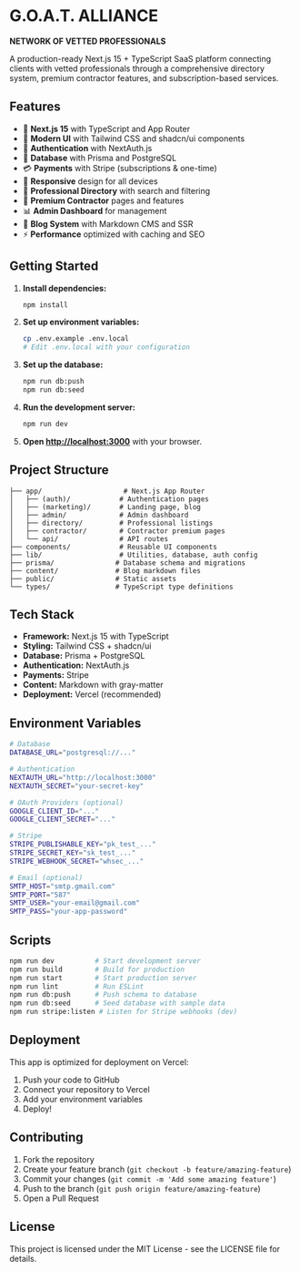 # G.O.A.T. ALLIANCE

**NETWORK OF VETTED PROFESSIONALS**

A production-ready Next.js 15 + TypeScript SaaS platform connecting clients with vetted professionals through a comprehensive directory system, premium contractor features, and subscription-based services.

## Features

- 🚀 **Next.js 15** with TypeScript and App Router
- 🎨 **Modern UI** with Tailwind CSS and shadcn/ui components
- 🔐 **Authentication** with NextAuth.js
- 💾 **Database** with Prisma and PostgreSQL
- 💳 **Payments** with Stripe (subscriptions & one-time)
- 📱 **Responsive** design for all devices
- 🏢 **Professional Directory** with search and filtering
- 👑 **Premium Contractor** pages and features
- 📊 **Admin Dashboard** for management
- 📝 **Blog System** with Markdown CMS and SSR
- ⚡ **Performance** optimized with caching and SEO

## Getting Started

1. **Install dependencies:**
   ```bash
   npm install
   ```

2. **Set up environment variables:**
   ```bash
   cp .env.example .env.local
   # Edit .env.local with your configuration
   ```

3. **Set up the database:**
   ```bash
   npm run db:push
   npm run db:seed
   ```

4. **Run the development server:**
   ```bash
   npm run dev
   ```

5. **Open [http://localhost:3000](http://localhost:3000)** with your browser.

## Project Structure

```
├── app/                    # Next.js App Router
│   ├── (auth)/            # Authentication pages
│   ├── (marketing)/       # Landing page, blog
│   ├── admin/             # Admin dashboard
│   ├── directory/         # Professional listings
│   ├── contractor/        # Contractor premium pages
│   └── api/               # API routes
├── components/            # Reusable UI components
├── lib/                   # Utilities, database, auth config
├── prisma/               # Database schema and migrations
├── content/              # Blog markdown files
├── public/               # Static assets
└── types/                # TypeScript type definitions
```

## Tech Stack

- **Framework:** Next.js 15 with TypeScript
- **Styling:** Tailwind CSS + shadcn/ui
- **Database:** Prisma + PostgreSQL
- **Authentication:** NextAuth.js
- **Payments:** Stripe
- **Content:** Markdown with gray-matter
- **Deployment:** Vercel (recommended)

## Environment Variables

```bash
# Database
DATABASE_URL="postgresql://..."

# Authentication
NEXTAUTH_URL="http://localhost:3000"
NEXTAUTH_SECRET="your-secret-key"

# OAuth Providers (optional)
GOOGLE_CLIENT_ID="..."
GOOGLE_CLIENT_SECRET="..."

# Stripe
STRIPE_PUBLISHABLE_KEY="pk_test_..."
STRIPE_SECRET_KEY="sk_test_..."
STRIPE_WEBHOOK_SECRET="whsec_..."

# Email (optional)
SMTP_HOST="smtp.gmail.com"
SMTP_PORT="587"
SMTP_USER="your-email@gmail.com"
SMTP_PASS="your-app-password"
```

## Scripts

```bash
npm run dev          # Start development server
npm run build        # Build for production
npm run start        # Start production server
npm run lint         # Run ESLint
npm run db:push      # Push schema to database
npm run db:seed      # Seed database with sample data
npm run stripe:listen # Listen for Stripe webhooks (dev)
```

## Deployment

This app is optimized for deployment on Vercel:

1. Push your code to GitHub
2. Connect your repository to Vercel
3. Add your environment variables
4. Deploy!

## Contributing

1. Fork the repository
2. Create your feature branch (`git checkout -b feature/amazing-feature`)
3. Commit your changes (`git commit -m 'Add some amazing feature'`)
4. Push to the branch (`git push origin feature/amazing-feature`)
5. Open a Pull Request

## License

This project is licensed under the MIT License - see the LICENSE file for details.